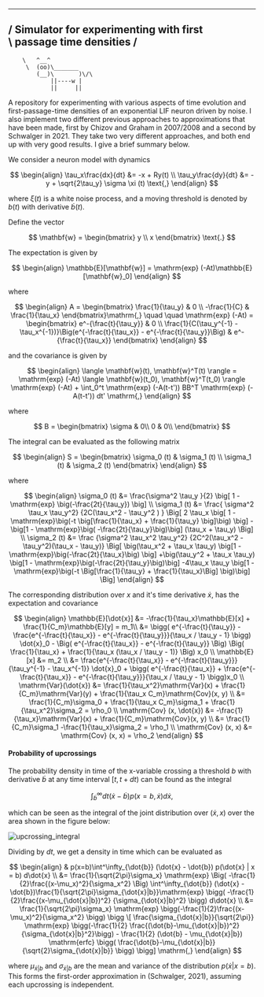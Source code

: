  ________________________________________
/ Simulator for experimenting with first \
\ passage time densities                 /
 ----------------------------------------
        \   ^__^
         \  (oo)\_______
            (__)\       )\/\
                ||----w |
                ||     ||

A repository for experimenting with various aspects of time evolution and first-passage-time densities of an exponential LIF neuron driven by noise. I also implement two different previous approaches to approximations that have been made, first by Chizov and Graham in 2007/2008 and a second by Schwalger in 2021. They take two very different approaches, and both end up with very good results. I give a brief summary below.


We consider a neuron model with dynamics 

$$
\begin{align}
\tau_x\frac{dx}{dt} &= -x + Ry(t) \\
\tau_y\frac{dy}{dt} &= -y + \sqrt{2\tau_y} \sigma \xi (t) \text{,}
\end{align}
$$

where $\xi (t)$ is a white noise process, and a moving threshold is denoted by $b(t)$ with derivative $\dot{b}(t)$.


Define the vector

$$
\mathbf{w} = 
\begin{bmatrix}
    y \\
    x
\end{bmatrix} \text{.}
$$

The expectation is given by

$$
\begin{align}
    \mathbb{E}[\mathbf{w}] = \mathrm{exp} (-At)\mathbb{E}[\mathbf{w}_0]
\end{align}
$$

where

$$
\begin{align}
A = 
\begin{bmatrix}
    \frac{1}{\tau_y} & 0 \\
    -\frac{1}{C}     & \frac{1}{\tau_x}
\end{bmatrix}\mathrm{,} \quad \quad
\mathrm{exp} (-At) =
\begin{bmatrix}
    e^-{\frac{t}{\tau_y}} & 0 \\
    \frac{1}{C(\tau_y^{-1} - \tau_x^{-1})}\Big(e^{-\frac{t}{\tau_x}} - e^{-\frac{t}{\tau_y}}\Big) & e^-{\frac{t}{\tau_x}}
\end{bmatrix}
\end{align}
$$

and the covariance is given by  

$$
\begin{align}
    \langle \mathbf{w}(t), \mathbf{w}^T(t) \rangle = \mathrm{exp} (-At) \langle \mathbf{w}(t_0), \mathbf{w}^T(t_0) \rangle \mathrm{exp} (-At) + \int_0^t \mathrm{exp} (-A(t-t')) BB^T \mathrm{exp} (-A(t-t')) dt' \mathrm{,}
\end{align}
$$

where

$$
B = 
\begin{bmatrix}
     \sigma & 0\\
     0      & 0\\
\end{bmatrix}
$$

The integral can be evaluated as the following matrix

$$
\begin{align}
S = 
    \begin{bmatrix}
        \sigma_0 (t) & \sigma_1 (t) \\
        \sigma_1 (t) & \sigma_2 (t)
    \end{bmatrix}
\end{align}
$$

where

$$
\begin{align}
    \sigma_0 (t) &= \frac{\sigma^2 \tau_y }{2} \big[ 1 - \mathrm{exp} \big(-\frac{2t}{\tau_y}) \big] \\
    \sigma_1 (t) &=    
    \frac{
        \sigma^2 \tau_x \tau_y^2}
        {2C(\tau_x^2 - \tau_y^2 )
    }
    \Big[ 2 \tau_x \big[ 1 - \mathrm{exp}\big(-t \big[\frac{1}{\tau_x} + \frac{1}{\tau_y} \big]\big) \big] 
    - \big[1 - \mathrm{exp}\big( -\frac{2t}{\tau_y}\big)\big] (\tau_x + \tau_y)  \Big] \\
    \sigma_2 (t) &= 
    \frac
    {\sigma^2 \tau_x^2 \tau_y^2}
    {2C^2(\tau_x^2 - \tau_y^2)(\tau_x - \tau_y)}
    \Big[
        \big(\tau_x^2  + \tau_x \tau_y) \big[1 - \mathrm{exp}\big(-\frac{2t}{\tau_x}\big) \big]
       +\big(\tau_y^2  + \tau_x \tau_y) \big[1 - \mathrm{exp}\big(-\frac{2t}{\tau_y}\big)\big]
       -4\tau_x \tau_y \big[1 - \mathrm{exp}\big(-t \Big[\frac{1}{\tau_y} + \frac{1}{\tau_x}\Big] \big)\big]
    \Big]
\end{align}
$$

The corresponding distribution over $x$ and it's time derivative $\dot{x}$, has the expectation and covariance

$$
\begin{align}
    \mathbb{E}[\dot{x}] &= -\frac{1}{\tau_x}\mathbb{E}[x] + \frac{1}{C_m}\mathbb{E}[y] = m_1\\
    &= 
    \bigg(
        e^{-\frac{t}{\tau_y}}
        -
        \frac{e^{-\frac{t}{\tau_x}} - e^{-\frac{t}{\tau_y}}}{\tau_x / \tau_y - 1}
    \bigg)
    \dot{x}_0
    -
    \Big(
        e^{-\frac{t}{\tau_x}} - e^{-\frac{t}{\tau_y}}
    \Big)
    \Big(
        \frac{1}{\tau_x} + \frac{1}{\tau_x (\tau_x / \tau_y - 1)}
    \Big)
    x_0
    \\
    \mathbb{E}[x] &= m_2 
    \\
    &= 
    \frac{e^{-\frac{t}{\tau_x}} - e^{-\frac{t}{\tau_y}}}{\tau_y^{-1} - \tau_x^{-1}} \dot{x}_0 
    +
    \bigg(
        e^{-\frac{t}{\tau_x}}
        + 
        \frac{e^{-\frac{t}{\tau_x}} - e^{-\frac{t}{\tau_y}}}{\tau_x / \tau_y - 1} 
    \bigg)x_0 
    \\
    \mathrm{Var}(\dot{x}) &= \frac{1}{\tau_x^2}\mathrm{Var}(x) + \frac{1}{C_m}\mathrm{Var}(y) + \frac{1}{\tau_x C_m}\mathrm{Cov}(x, y) \\ 
    &= \frac{1}{C_m}\sigma_0 + \frac{1}{\tau_x C_m}\sigma_1 + \frac{1}{\tau_x^2}\sigma_2 = \rho_0 \\
    \mathrm{Cov} (x, \dot{x}) &= -\frac{1}{\tau_x}\mathrm{Var}(x) + \frac{1}{C_m}\mathrm{Cov}(x, y) \\
    &= \frac{1}{C_m}\sigma_1 -\frac{1}{\tau_x}\sigma_2 = \rho_1 \\
    \mathrm{Cov} (x, x) &= \mathrm{Cov} (x, x) = \rho_2
\end{align}
$$

#### Probability of upcrossings
The probability density in time of the x-variable crossing a threshold $b$ with derivative $\dot{b}$ at any time interval $[t, t+dt)$ can be found as the integral

$$
\int^{\infty}_{\dot{b}} dt (\dot{x} - \dot{b}) p(x=b, \dot{x}) d\dot{x} \mathrm{,}
$$

which can be seen as the integral of the joint distribution over $(\dot{x}, x)$ over the area shown in the figure below: 

![upcrossing_integral](https://github.com/janskaar/neuron_ou_process_simulator/assets/29370469/1eb7b116-5901-4b0f-a00f-84d8bb79b9e6)


Dividing by $dt$, we get a density in time which can be evaluated as

$$
\begin{align}
& p(x=b)\int^\infty_{\dot{b}} (\dot{x} - \dot{b}) p(\dot{x} | x = b) d\dot{x} \\
&= \frac{1}{\sqrt{2\pi}\sigma_x} \mathrm{exp} \Big( -\frac{1}{2}\frac{(x-\mu_x)^2}{\sigma_x^2} \Big) \int^\infty_{\dot{b}} (\dot{x} - \dot{b})\frac{1}{\sqrt{2\pi}\sigma_{\dot{x}|b}}\mathrm{exp} \bigg( -\frac{1}{2}\frac{(x-\mu_{\dot{x}|b})^2} {\sigma_{\dot{x}|b}^2} \bigg) d\dot{x} \\
&= \frac{1}{\sqrt{2\pi}\sigma_x} \mathrm{exp} \bigg(-\frac{1}{2}\frac{(x-\mu_x)^2}{\sigma_x^2} \bigg) \bigg \[ \frac{\sigma_{\dot{x}|b}}{\sqrt{2\pi}} \mathrm{exp} \bigg(-\frac{1}{2} \frac{(\dot{b}-\mu_{\dot{x}|b})^2}{\sigma_{\dot{x}|b}^2}\bigg) - \frac{1}{2} (\dot{b} - \mu_{\dot{x}|b}) \mathrm{erfc} \bigg( \frac{\dot{b}-\mu_{\dot{x}|b}}{\sqrt{2}\sigma_{\dot{x}|b}} \bigg) \bigg] \mathrm{,}
\end{align}
$$

where $\mu_{\dot{x}|b}$ and $\sigma_{\dot{x}|b}$ are the mean and variance of the distribution $p(\dot{x}|x=b)$. This forms the first-order approximation in (Schwalger, 2021), assuming each upcrossing is independent.
